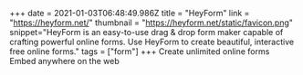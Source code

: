 +++
date = 2021-01-03T06:48:49.986Z
title = "HeyForm"
link = "https://heyform.net/"
thumbnail = "https://heyform.net/static/favicon.png"
snippet="HeyForm is an easy-to-use drag & drop form maker capable of crafting powerful online forms. Use HeyForm to create beautiful, interactive free online forms."
tags = ["form"]
+++
Create unlimited online forms
Embed anywhere on the web
